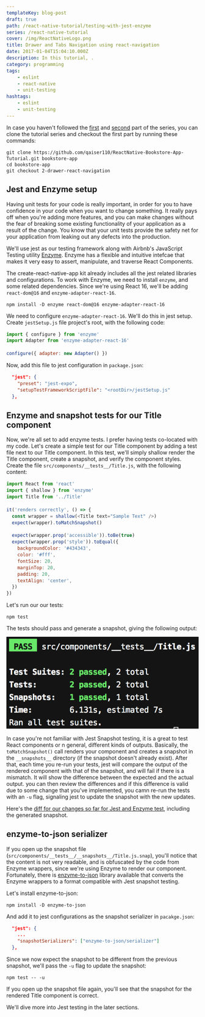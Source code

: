 ```yaml
---
templateKey: blog-post
draft: true
path: /react-native-tutorial/testing-with-jest-enzyme
series: /react-native-tutorial
cover: /img/ReactNativeLogo.png
title: Drawer and Tabs Navigation using react-navigation
date: 2017-01-04T15:04:10.000Z
description: In this tutorial, .
category: programming
tags:
    - eslint
    - react-native
    - unit-testing
hashtags:
    - eslint
    - unit-testing
---
```

In case you haven't followed the [first](/react-native-tutorial/prettier-eslint-airbnb-styleguide) and [second](/react-native-tutorial/drawer-navigation-tabs-with-react-navigation) part of the series, you can clone the tutorial series and checkout the first part by running these commands:

```
git clone https://github.com/qaiser110/ReactNative-Bookstore-App-Tutorial.git bookstore-app
cd bookstore-app
git checkout 2-drawer-react-navigation
```

## Jest and Enzyme setup
 
Having unit tests for your code is really important, in order for you to have confidence in your code when you want to change something. It really pays off when you're adding more features, and you can make changes without the fear of breaking some existing functionality of your application as a result of the change. You know that your unit tests provide the safety net for your application from leaking out any defects into the production. 

We'll use jest as our testing framework along with Airbnb's JavaScript Testing utility [Enzyme](https://github.com/airbnb/enzyme). Enzyme has a flexible and intuitive intefcae that makes it very easy to assert, manipulate, and traverse React Components.

The create-react-native-app kit already includes all the jest related libraries and configurations. To work with Enzyme, we need to install `enzyme`, and some related dependencies. Since we're using React 16, we'll be adding `react-dom@16` and `enzyme-adapter-react-16`. 

```
npm install -D enzyme react-dom@16 enzyme-adapter-react-16 
```

We need to configure `enzyme-adapter-react-16`. We'll do this in jest setup. Create `jestSetup.js` file project's root, with the following code:

```js
import { configure } from 'enzyme'
import Adapter from 'enzyme-adapter-react-16'

configure({ adapter: new Adapter() })
```

Now, add this file to jest configuration in `package.json`:

```json
  "jest": {
    "preset": "jest-expo",
    "setupTestFrameworkScriptFile": "<rootDir>/jestSetup.js"
  },
```

## Enzyme and snapshot tests for our Title component

Now, we're all set to add enzyme tests. I prefer having tests co-located with my code. Let's create a simple test for our Title component by adding a test file next to  our Title component. In this test, we'll simply shallow render the Title component, create a snapshot, and verify the component styles. Create the file `src/components/__tests__/Title.js`, with the following content: 

```js
import React from 'react'
import { shallow } from 'enzyme'
import Title from '../Title'

it('renders correctly', () => {
  const wrapper = shallow(<Title text="Sample Text" />)
  expect(wrapper).toMatchSnapshot()

  expect(wrapper.prop('accessible')).toBe(true)
  expect(wrapper.prop('style')).toEqual({
    backgroundColor: '#434343',
    color: '#fff',
    fontSize: 20,
    marginTop: 20,
    padding: 20,
    textAlign: 'center',
  })
})
```

Let's run our our tests:

```
npm test
```

The tests should pass and generate a snapshot, giving the following output:

![Jest results for Title component test.png](jest-test-Title-component.png)

In case you're not familiar with Jest Snapshot testing, it is a great to test React components or n general, different kinds of outputs. Basically, the `toMatchSnapshot()` call renders your component and creates a snapshot in the `__snapshots__` directory (if the snapshot doesn't already exist). After that, each time you re-run your tests, jest will compare the output of the rendered component with that of the snapshot, and will fail if there is a mismatch. It will show the difference between the expected and the actual output. you can then review the differences and if this difference is valid due to some change that you've implemented, you camn re-run the tests with an `-u` flag, signaling jest to update the snapshot with the new updates.

Here's the <a href="https://github.com/qaiser110/ReactNative-Bookstore-App-Tutorial/commit/8280243d7c9cab6b69b2b2ed530756fe8a4bdcca" target="_blank">diff for our changes so far for Jest and Enzyme test</a>, including the generated snapshot.

## enzyme-to-json serializer

If you open up the snapshot file (`src/components/__tests__/__snapshots__/Title.js.snap`), you'll notice that the content is not very readable, and is obfuscated by the code from Enzyme wrappers, since we're using Enzyme to render our component. Fortunately, there is [enzyme-to-json](https://github.com/adriantoine/enzyme-to-json) library available that converts the Enzyme wrappers to a format compatible with Jest snapshot testing. 

Let's install enzyme-to-json:

```
npm install -D enzyme-to-json
```

And add it to jest configurations as the snapshot serializer in `pacakge.json`:
```json
  "jest": {
    ...
    "snapshotSerializers": ["enzyme-to-json/serializer"]
  },
```

Since we now expect the snapshot to be different from the previous snapshot, we'll pass the `-u` flag to update the snapshot:

```
npm test -- -u
```

If you open up the snapshot file again, you'll see that the snapshot for the rendered Title component is correct.

We'll dive more into Jest testing in the later sections.
